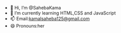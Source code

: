 - 👋 Hi, I’m @SahebaKama
- 🌱 I’m currently learning HTML,CSS and JavaScript
- 📫 Email:kamalsaheba125@gmail.com
- 😄 Pronouns:her
